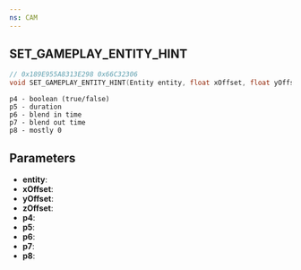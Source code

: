 ```yaml
---
ns: CAM
---
```

## SET_GAMEPLAY_ENTITY_HINT

```c
// 0x189E955A8313E298 0x66C32306
void SET_GAMEPLAY_ENTITY_HINT(Entity entity, float xOffset, float yOffset, float zOffset, BOOL p4, int p5, int p6, int p7, Any p8);
```

```
p4 - boolean (true/false)
p5 - duration
p6 - blend in time
p7 - blend out time
p8 - mostly 0
```

## Parameters
* **entity**: 
* **xOffset**: 
* **yOffset**: 
* **zOffset**: 
* **p4**: 
* **p5**: 
* **p6**: 
* **p7**: 
* **p8**: 

